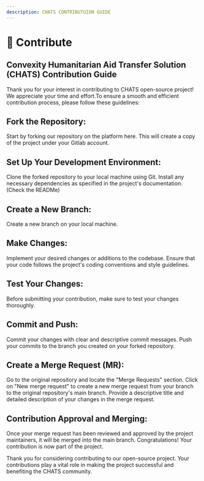 ```yaml
---
description: CHATS CONTRIBUTUION GUIDE
---
```


# 🛂 Contribute

## Convexity Humanitarian Aid Transfer Solution (CHATS) Contribution Guide

Thank you for your interest in contributing to CHATS open-source project! We appreciate your time and effort.To ensure a smooth and efficient contribution process, please follow these guidelines:

## **Fork the Repository:**

Start by forking our repository on the platform here. This will create a copy of the project under your Gitlab account.

## Set Up Your Development Environment:

Clone the forked repository to your local machine using Git. Install any necessary dependencies as specified in the project's documentation. (Check the READMe)

## Create a New Branch:

Create a new branch on your local machine.

## Make Changes:

Implement your desired changes or additions to the codebase. Ensure that your code follows the project's coding conventions and style guidelines.

## Test Your Changes:

Before submitting your contribution, make sure to test your changes thoroughly.

## Commit and Push:

Commit your changes with clear and descriptive commit messages. Push your commits to the branch you created on your forked repository.

## Create a Merge Request (MR):

Go to the original repository and locate the "Merge Requests" section. Click on "New merge request" to create a new merge request from your branch to the original repository's main branch. Provide a descriptive title and detailed description of your changes in the merge request.

## Contribution Approval and Merging:

Once your merge request has been reviewed and approved by the project maintainers, it will be merged into the main branch. Congratulations! Your contribution is now part of the project.

Thank you for considering contributing to our open-source project. Your contributions play a vital role in making the project successful and benefiting the CHATS community.
